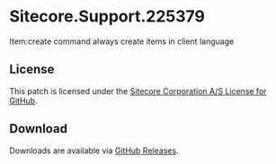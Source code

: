 # Sitecore.Support.225379
Item:create command always create items in client language

## License  
This patch is licensed under the [Sitecore Corporation A/S License for GitHub](https://github.com/sitecoresupport/Sitecore.Support.225379/blob/master/LICENSE).  

## Download  
Downloads are available via [GitHub Releases](https://github.com/sitecoresupport/Sitecore.Support.225379/releases).  
